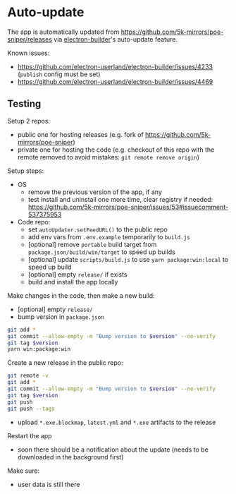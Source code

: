 # Auto-update

The app is automatically updated from https://github.com/5k-mirrors/poe-sniper/releases via [electron-builder](https://github.com/electron-userland/electron-builder)'s auto-update feature.

Known issues:
- https://github.com/electron-userland/electron-builder/issues/4233 (`publish` config must be set)
- https://github.com/electron-userland/electron-builder/issues/4469

## Testing

Setup 2 repos:
- public one for hosting releases (e.g. fork of https://github.com/5k-mirrors/poe-sniper)
- private one for hosting the code (e.g. checkout of this repo with the remote removed to avoid mistakes: `git remote remove origin`)

Setup steps:
- OS
  - remove the previous version of the app, if any
  - test install and uninstall one more time, clear registry if needed: https://github.com/5k-mirrors/poe-sniper/issues/53#issuecomment-537375953
- Code repo:
  - set `autoUpdater.setFeedURL()` to the public repo
  - add env vars from `.env.example` temporarily to `build.js`
  - [optional] remove `portable` build target from `package.json/build/win/target` to speed up builds
  - [optional] update `scripts/build.js` to use `yarn package:win:local` to speed up build
  - [optional] empty `release/` if exists
  - build and install the app locally

Make changes in the code, then make a new build:

- [optional] empty `release/`
- bump version in `package.json`
```sh
git add *
git commit --allow-empty -m "Bump version to $version" --no-verify
git tag $version
yarn win:package:win
```

Create a new release in the public repo:

```sh
git remote -v
git add *
git commit --allow-empty -m "Bump version to $version" --no-verify
git tag $version
git push
git push --tags
```

- upload `*.exe.blockmap`, `latest.yml` and `*.exe` artifacts to the release

Restart the app

- soon there should be a notification about the update (needs to be downloaded in the background first)

Make sure:

- user data is still there
